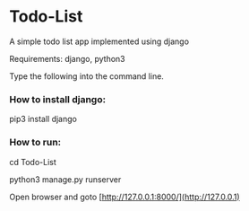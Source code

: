 # Todo-List
A simple todo list app implemented using django

Requirements: django, python3

Type the following into the command line.

### How to install django:

pip3 install django

### How to run:

cd Todo-List

python3 manage.py runserver

Open browser and goto [http://127.0.0.1:8000/](http://127.0.0.1)
